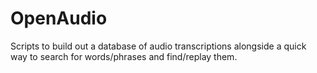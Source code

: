 # OpenAudio
Scripts to build out a database of audio transcriptions alongside a quick way to search for words/phrases and find/replay them. 
